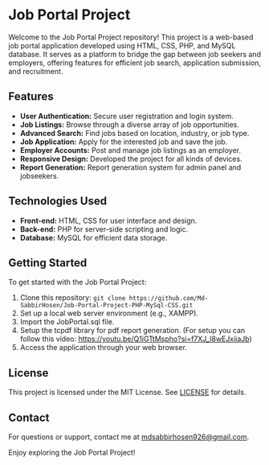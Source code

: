 # Job Portal Project

Welcome to the Job Portal Project repository! This project is a web-based job portal application developed using HTML, CSS, PHP, and MySQL database. It serves as a platform to bridge the gap between job seekers and employers, offering features for efficient job search, application submission, and recruitment.

## Features

- **User Authentication:** Secure user registration and login system.
- **Job Listings:** Browse through a diverse array of job opportunities.
- **Advanced Search:** Find jobs based on location, industry, or job type.
- **Job Application:** Apply for the interested job and save the job.
- **Employer Accounts:** Post and manage job listings as an employer.
- **Responsive Design:** Developed the project for all kinds of devices.
- **Report Generation:** Report generation system for admin panel and jobseekers.

## Technologies Used

- **Front-end:** HTML, CSS for user interface and design.
- **Back-end:** PHP for server-side scripting and logic.
- **Database:** MySQL for efficient data storage.

## Getting Started

To get started with the Job Portal Project:

1. Clone this repository: `git clone https://github.com/Md-SabbirHosen/Job-Portal-Project-PHP-MySql-CSS.git`
2. Set up a local web server environment (e.g., XAMPP).
3. Import the JobPortal.sql file.
4. Setup the tcpdf library for pdf report generation. (For setup you can follow this video: https://youtu.be/Q1iGTtMspho?si=f7XJ_I8wEJxiiaJb)
5. Access the application through your web browser.



## License

This project is licensed under the MIT License. See [LICENSE](LICENSE) for details.

## Contact

For questions or support, contact me at mdsabbirhosen926@gmail.com.

Enjoy exploring the Job Portal Project!

